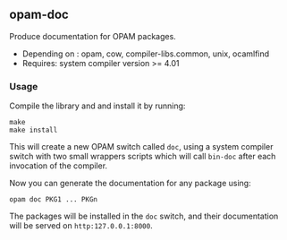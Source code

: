 ## opam-doc

Produce documentation for OPAM packages.

* Depending on : opam, cow, compiler-libs.common, unix, ocamlfind
* Requires: system compiler version >= 4.01

### Usage

Compile the library and and install it by running:

```
make
make install
```

This will create a new OPAM switch called `doc`, using a system
compiler switch with two small wrappers scripts which will call
`bin-doc` after each invocation of the compiler.

Now you can generate the documentation for any package using:

```
opam doc PKG1 ... PKGn
```

The packages will be installed in the `doc` switch, and their
documentation will be served on `http:127.0.0.1:8000`.
